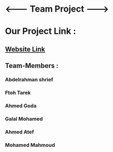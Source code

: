# <--- Team Project --->

# Our Project Link :
## [Website Link](https://abdo-shrief270.github.io/Team-Project/ "Our Website")

## Team-Members :

###   Abdelrahman shrief  

###   Ftoh Tarek

###   Ahmed Goda

###   Galal Mohamed

###   Ahmed Atef

###   Mohamed Mahmoud




